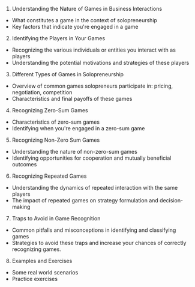 1. Understanding the Nature of Games in Business Interactions
- What constitutes a game in the context of solopreneurship
- Key factors that indicate you're engaged in a game

2. Identifying the Players in Your Games
- Recognizing the various individuals or entities you interact with as players
- Understanding the potential motivations and strategies of these players

3. Different Types of Games in Solopreneurship
- Overview of common games solopreneurs participate in: pricing, negotiation, competition 
- Characteristics and final payoffs of these games 

4. Recognizing Zero-Sum Games
- Characteristics of zero-sum games 
- Identifying when you're engaged in a zero-sum game

5. Recognizing Non-Zero Sum Games
- Understanding the nature of non-zero-sum games
- Identifying opportunities for cooperation and mutually beneficial outcomes

6. Recognizing Repeated Games
- Understanding the dynamics of repeated interaction with the same players
- The impact of repeated games on strategy formulation and decision-making

7. Traps to Avoid in Game Recognition
- Common pitfalls and misconceptions in identifying and classifying games
- Strategies to avoid these traps and increase your chances of correctly recognizing games.

8. Examples and Exercises
- Some real world scenarios
- Practice exercises